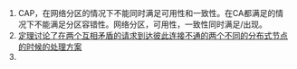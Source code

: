 1. CAP，在网络分区的情况下不能同时满足可用性和一致性。在CA都满足的情况下不能满足分区容错性。网络分区，可用性，一致性同时满足/出现。        
2. [定理讨论了在两个互相矛盾的请求到达彼此连接不通的两个不同的分布式节点的时候的处理方案](https://zh.wikipedia.org/wiki/CAP%E5%AE%9A%E7%90%86)    
2. 
